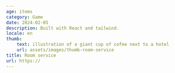 ```yaml
---
age: items
category: Game
date: 2024-02-05
description: Built with React and tailwind.
locale: en
thumb:
    text: illustration of a giant cup of cofee next to a hotel
    url: assets/images/thumb-room-service
title: Room service
url: https://
---
```

